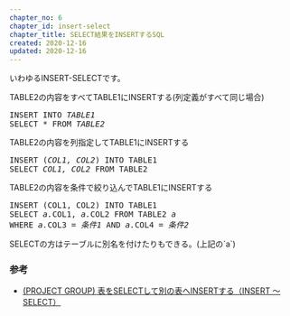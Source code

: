 ```yaml
---
chapter_no: 6
chapter_id: insert-select
chapter_title: SELECT結果をINSERTするSQL
created: 2020-12-16
updated: 2020-12-16
---
```

いわゆるINSERT-SELECTです。

<div class="code-box">
<div class="title">TABLE2の内容をすべてTABLE1にINSERTする(列定義がすべて同じ場合)</div>
<pre>
INSERT INTO <em>TABLE1</em>
SELECT * FROM <em>TABLE2</em>
</pre>
</div>

<div class="code-box">
<div class="title">TABLE2の内容を列指定してTABLE1にINSERTする</div>
<pre>
INSERT (<em>COL1, COL2</em>) INTO TABLE1
SELECT <em>COL1, COL2</em> FROM TABLE2
</pre>
</div>

<div class="code-box">
<div class="title">TABLE2の内容を条件で絞り込んでTABLE1にINSERTする</div>
<pre>
INSERT (COL1, COL2) INTO TABLE1
SELECT <em class="blue">a.</em>COL1, <em class="blue">a.</em>COL2 FROM TABLE2 <em class="blue">a</em>
WHERE <em class="blue">a.</em>COL3 = <em>条件1</em> AND <em class="blue">a.</em>COL4 = <em>条件2</em>
</pre>
</div>
SELECTの方はテーブルに別名を付けたりもできる。(上記の`a`)

### 参考
- [(PROJECT GROUP) 表をSELECTして別の表へINSERTする（INSERT ～ SELECT）](https://www.projectgroup.info/tips/SQLServer/SQL/SQL000004.html)